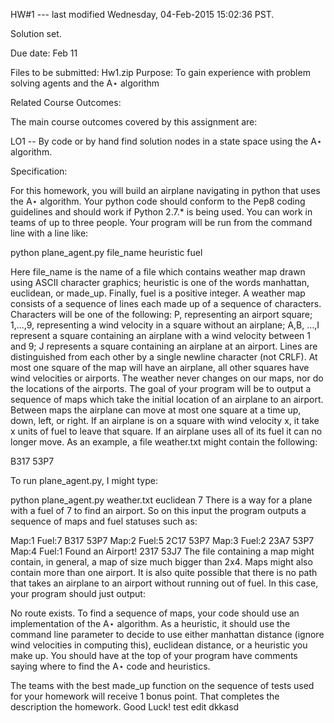 HW#1 --- last modified Wednesday, 04-Feb-2015 15:02:36 PST.

Solution set.

Due date: Feb 11

Files to be submitted:
  Hw1.zip
Purpose: To gain experience with problem solving agents and the A⋆ algorithm

Related Course Outcomes:

The main course outcomes covered by this assignment are:

LO1 -- By code or by hand find solution nodes in a state space using the A⋆ algorithm.

Specification:

For this homework, you will build an airplane navigating in python that uses the A⋆ algorithm. 
Your python code should conform to the Pep8 coding guidelines and should work if Python 2.7.* 
is being used. You can work in teams of up to three people. 
Your program will be run from the command line with a line like:

python plane_agent.py file_name heuristic fuel

Here file_name is the name of a file which contains weather map drawn using ASCII character 
graphics; heuristic is one of the words manhattan, euclidean, or made_up. Finally, fuel is 
a positive integer. A weather map consists of a sequence of lines each made up of a sequence of 
characters. Characters will be one of the following: P, representing an airport square; 1,...,9, 
representing a wind velocity in a square without an airplane; A,B, ...,I represent a square 
containing an airplane with a wind velocity between 1 and 9; J represents a square containing 
an airplane at an airport. Lines are distinguished from each other by a single newline 
character (not CRLF). At most one square of the map will have an airplane, all other squares 
have wind velocities or airports. The weather never changes on our maps, nor do the locations 
of the airports. The goal of your program will be to output a sequence of maps which take the 
initial location of an airplane to an airport. Between maps the airplane can move at most one 
square at a time up, down, left, or right. If an airplane is on a square with wind 
velocity x, it take x units of fuel to leave that square. If an airplane uses all of its fuel 
it can no longer move. As an example, a file weather.txt might contain the following:

B317
53P7

To run plane_agent.py, I might type:

python plane_agent.py weather.txt euclidean 7
There is a way for a plane with a fuel of 7 to find an airport. So on this input the program outputs a sequence of maps and fuel statuses such as:

Map:1 Fuel:7
B317
53P7
Map:2 Fuel:5
2C17
53P7
Map:3 Fuel:2
23A7
53P7
Map:4 Fuel:1 Found an Airport!
2317
53J7
The file containing a map might contain, in general, a map of size much bigger than 2x4. Maps might also contain more than one airport. It is also quite possible that there is no path that takes an airplane to an airport without running out of fuel. In this case, your program should just output:

No route exists.
To find a sequence of maps, your code should use an implementation of the A⋆ algorithm. As a heuristic, it should use the command line parameter to decide to use either manhattan distance (ignore wind velocities in computing this), euclidean distance, or a heuristic you make up. You should have at the top of your program have comments saying where to find the A⋆ code and heuristics.

The teams with the best made_up function on the sequence of tests used for your homework will receive 1 bonus point. That completes the description the homework. Good Luck!
test edit
dkkasd